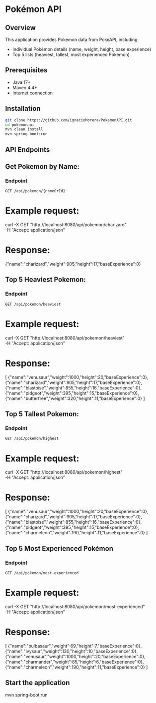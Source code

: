 # Pokémon API

## Overview
This application provides Pokemon data from PokeAPI, including:
- Individual Pokémon details (name, weight, height, base experience)
- Top 5 lists (heaviest, tallest, most experienced Pokémon)

## Prerequisites
- Java 17+
- Maven 4.4+
- Internet connection

## Installation
```bash
git clone https://github.com/ignacioMorera/PokemonAPI.git
cd pokemonapi
mvn clean install
mvn spring-boot:run
```

## API Endpoints

## Get Pokemon by Name:

### Endpoint
```http
GET /api/pokemon/{nameOrId}
```

# Example request:
curl -X GET "http://localhost:8080/api/pokemon/charizard" \
-H "Accept: application/json"

# Response:

{"name":"charizard","weight":905,"height":17,"baseExperience":0}

## Top 5 Heaviest Pokemon:

### Endpoint
```http
GET /api/pokemon/heaviest
```

# Example request:
curl -X GET "http://localhost:8080/api/pokemon/heaviest" \
-H "Accept: application/json"

# Response:

[
{"name":"venusaur","weight":1000,"height":20,"baseExperience":0},
{"name":"charizard","weight":905,"height":17,"baseExperience":0},
{"name":"blastoise","weight":855,"height":16,"baseExperience":0},
{"name":"pidgeot","weight":395,"height":15,"baseExperience":0},
{"name":"butterfree","weight":320,"height":11,"baseExperience":0}
]

## Top 5 Tallest Pokemon:

### Endpoint
```http
GET /api/pokemon/highest
```

# Example request:
curl -X GET "http://localhost:8080/api/pokemon/highest" \
-H "Accept: application/json"

# Response:
[
{"name":"venusaur","weight":1000,"height":20,"baseExperience":0},
{"name":"charizard","weight":905,"height":17,"baseExperience":0},
{"name":"blastoise","weight":855,"height":16,"baseExperience":0},
{"name":"pidgeot","weight":395,"height":15,"baseExperience":0},
{"name":"charmeleon","weight":190,"height":11,"baseExperience":0}
]

## Top 5 Most Experienced Pokémon

### Endpoint
```http
GET /api/pokemon/most-experienced
```

# Example request:
curl -X GET "http://localhost:8080/api/pokemon/most-experienced" \
-H "Accept: application/json"

# Response:
[
{"name":"bulbasaur","weight":69,"height":7,"baseExperience":0},
{"name":"ivysaur","weight":130,"height":10,"baseExperience":0},
{"name":"venusaur","weight":1000,"height":20,"baseExperience":0},
{"name":"charmander","weight":85,"height":6,"baseExperience":0},
{"name":"charmeleon","weight":190,"height":11,"baseExperience":0}
]

## Start the application
mvn spring-boot:run